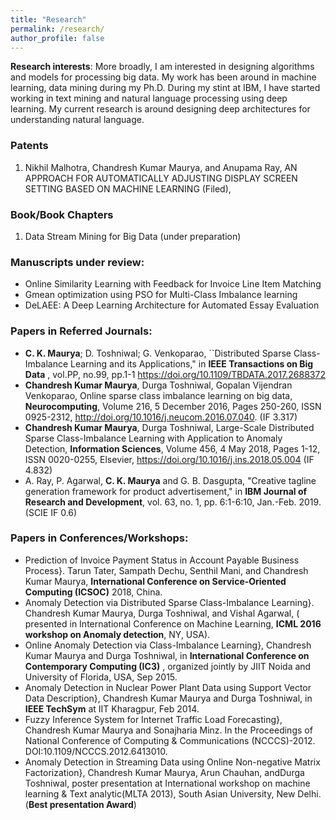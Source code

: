 ```yaml
---
title: "Research"
permalink: /research/
author_profile: false
---
```

**Research interests**: More broadly, I am interested in designing algorithms and models for processing big data. My work has been around in machine learning, data mining during my Ph.D. During my stint at IBM, I have started working in text mining and natural language processing using deep learning. My current research is around designing deep architectures for understanding natural language.

### Patents

1. Nikhil Malhotra, Chandresh Kumar Maurya, and Anupama Ray, AN APPROACH FOR AUTOMATICALLY ADJUSTING DISPLAY SCREEN SETTING BASED ON MACHINE LEARNING (Filed), 


### Book/Book Chapters 
1. Data Stream Mining for Big Data (under preparation)

### Manuscripts under review:
- Online Similarity Learning with Feedback for Invoice Line Item Matching
- Gmean optimization using PSO for Multi-Class Imbalance learning
- DeLAEE: A Deep Learning Architecture for Automated Essay Evaluation

### Papers in Referred Journals:
- **C. K. Maurya**; D. Toshniwal; G. Venkoparao, ``Distributed Sparse Class-Imbalance Learning and its Applications," in **IEEE Transactions on Big Data** , vol.PP, no.99, pp.1-1
https://doi.org/10.1109/TBDATA.2017.2688372
- **Chandresh Kumar Maurya**, Durga Toshniwal, Gopalan Vijendran Venkoparao, Online sparse class imbalance learning on big data, **Neurocomputing**, Volume 216, 5 December 2016, Pages 250-260, ISSN 0925-2312, http://doi.org/10.1016/j.neucom.2016.07.040. (IF 3.317)
- **Chandresh Kumar Maurya**, Durga Toshniwal, Large-Scale Distributed Sparse Class-Imbalance Learning with Application to Anomaly Detection,  **Information Sciences**, Volume 456, 4 May 2018, Pages 1-12, ISSN 0020-0255, Elsevier, https://doi.org/10.1016/j.ins.2018.05.004 (IF 4.832)
- A. Ray, P. Agarwal, **C. K. Maurya** and G. B. Dasgupta, "Creative tagline generation framework for product advertisement," in **IBM Journal of Research and Development**, vol. 63, no. 1, pp. 6:1-6:10, Jan.-Feb. 2019.(SCIE IF 0.6)

### Papers in Conferences/Workshops:
- Prediction of Invoice Payment Status in Account Payable Business Process}. Tarun Tater, Sampath Dechu, Senthil Mani, and Chandresh Kumar Maurya, **International Conference on Service-Oriented Computing (ICSOC)** 2018, China.
- Anomaly Detection via Distributed Sparse Class-Imbalance Learning}. Chandresh Kumar Maurya, Durga Toshniwal, and  Vishal Agarwal, ( presented in International Conference on Machine Learning, **ICML 2016 workshop on Anomaly detection**, NY, USA).
- Online Anomaly Detection via Class-Imbalance Learning}, Chandresh Kumar Maurya and Durga Toshniwal,  in  **International Conference on Contemporary Computing (IC3)** , organized jointly by JIIT Noida and University of Florida, USA, Sep 2015.
- Anomaly Detection in Nuclear Power Plant Data using Support Vector Data Description}, Chandresh Kumar Maurya and Durga Toshniwal, in  **IEEE TechSym** at IIT Kharagpur, Feb 2014.
- Fuzzy Inference System for Internet Traffic Load Forecasting}, Chandresh Kumar Maurya and Sonajharia Minz. In the Proceedings of National Conference of Computing & Communications (NCCCS)-2012. DOI:10.1109/NCCCS.2012.6413010. 
- Anomaly Detection in Streaming Data using Online Non-negative Matrix Factorization}, Chandresh Kumar Maurya, Arun Chauhan, andDurga Toshniwal, poster presentation at International workshop on machine learning \& Text analytic(MLTA 2013), South Asian University, New Delhi.  (**Best  presentation Award**)






